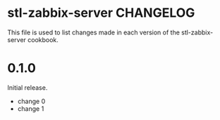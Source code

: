 # stl-zabbix-server CHANGELOG

This file is used to list changes made in each version of the stl-zabbix-server cookbook.

# 0.1.0

Initial release.

- change 0
- change 1

